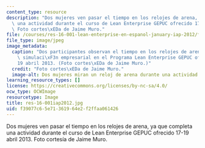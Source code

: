 ```yaml
---
content_type: resource
description: "Dos mujeres ven pasar el tiempo en los relojes de arena, ya que completa\
  \ una actividad durante el curso de Lean Enterprise GEPUC ofrecido 17-19 abril 2013.\
  \ Foto cortes\xEDa de Jaime Muro."
file: /courses/res-16-001-lean-enterprise-en-espanol-january-iap-2012/f39077c65e71361964e2f2ffaa061426_res-16-001iap2012.jpg
file_type: image/jpeg
image_metadata:
  caption: "Dos participantes observan el tiempo en los relojes de arena durante la\
    \ simulaci\xF3n empresarial en el Programa Lean Enterprise GEPUC ofrecido 17\u2013\
    19 abril 2013. (Foto cortes\xEDa de Jaime Muro.)"
  credit: "Foto cortes\xEDa de Jaime Muro."
  image-alt: Dos mujeres miran un reloj de arena durante una actividad en clase.
learning_resource_types: []
license: https://creativecommons.org/licenses/by-nc-sa/4.0/
ocw_type: OCWImage
resourcetype: Image
title: res-16-001iap2012.jpg
uid: f39077c6-5e71-3619-64e2-f2ffaa061426
---
```

Dos mujeres ven pasar el tiempo en los relojes de arena, ya que completa una actividad durante el curso de Lean Enterprise GEPUC ofrecido 17-19 abril 2013. Foto cortesía de Jaime Muro.